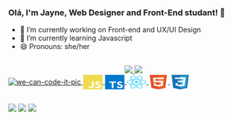### Olá, I'm Jayne, Web Designer and Front-End studant! 👋

- 🔭 I’m currently working on Front-end and UX/UI Design
- 🌱 I’m currently learning Javascript
- 😄 Pronouns: she/her
##

<div align="center">
  <a href="https://github.com/jaynesiqueira">
  <img height=auto src="https://github-readme-stats.vercel.app/api?username=jaynesiqueira&show_icons=true&theme=dracula&include_all_commits=true&count_private=true"/>
  <img height=auto src="https://github-readme-stats.vercel.app/api/top-langs/?username=jaynesiqueira&layout=compact&langs_count=7&theme=dracula"/>
</div>
</div>

<div style="display: inline_block">
    <img align="center" alt="we-can-code-it-pic" height="200" src="https://www.shecodes.io/assets/stickers/we%20can%20code%20it-6845671e9a08acc18335e6dd43cf16a4f6cfda13d0fef3d0cc5528c2214308ff.gif">
  <img align="center" alt="Rafa-Js" height="30" width="40" src="https://raw.githubusercontent.com/devicons/devicon/master/icons/javascript/javascript-plain.svg">
  <img align="center" alt="Rafa-Ts" height="30" width="40" src="https://raw.githubusercontent.com/devicons/devicon/master/icons/typescript/typescript-plain.svg">
  <img align="center" alt="Rafa-React" height="30" width="40" src="https://raw.githubusercontent.com/devicons/devicon/master/icons/react/react-original.svg">
  <img align="center" alt="Rafa-HTML" height="30" width="40" src="https://raw.githubusercontent.com/devicons/devicon/master/icons/html5/html5-original.svg">
  <img align="center" alt="Rafa-CSS" height="30" width="40" src="https://raw.githubusercontent.com/devicons/devicon/master/icons/css3/css3-original.svg">
</div>

##

<div> 
  <a href="https://instagram.com/j4yneilva" target="_blank"><img src="https://img.shields.io/badge/-Instagram-%23E4405F?style=for-the-badge&logo=instagram&logoColor=white" target="_blank"></a>
  <a href = "mailto:jaynesilvasiqueira@hotmail.com"><img src="https://img.shields.io/badge/-Gmail-%23333?style=for-the-badge&logo=gmail&logoColor=white" target="_blank"></a>
  <a href="https://www.linkedin.com/in/jaynesilvasiqueira" target="_blank"><img src="https://img.shields.io/badge/-LinkedIn-%230077B5?style=for-the-badge&logo=linkedin&logoColor=white" target="_blank"></a> 
</div>
